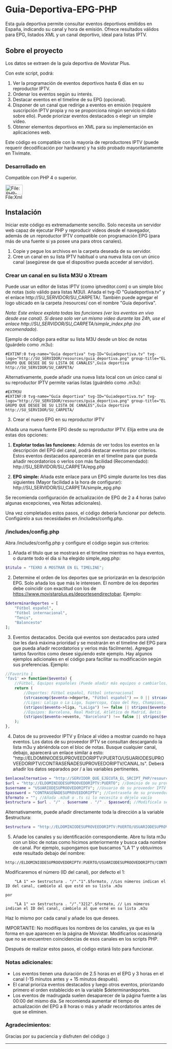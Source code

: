 # Guia-Deportiva-EPG-PHP
Esta guía deportiva permite consultar eventos deportivos emitidos en España, indicando su canal y hora de emisión. Ofrece resultados válidos para EPG, listados XML y un canal deportivo, ideal para listas IPTV. 

## Sobre el proyecto

Los datos se extraen de la guía deportiva de Movistar Plus.

Con este script, podrá:

1. Ver la programación de eventos deportivos hasta 6 días en su reproductor IPTV.
2. Ordenar los eventos según su interés.
3. Destacar eventos en el timeline de su EPG (opcional).
4. Disponer de un canal que redirige a eventos en emisión (requiere suscripción IPTV propia y no se proporciona ningún servicio ni dato sobre ello). Puede priorizar eventos destacados o elegir un simple vídeo.
5. Obtener elementos deportivos en XML para su implementación en aplicaciones web.

Este código es compatible con la mayoría de reproductores IPTV (puede requerir decodificación por hardware) y ha sido probado mayoritariamente en Tivimate.

### Desarrollado en

Compatible con PHP 4 o superior.

<a href="https://www.php.net/" target="_blank"><img alt="File:PHP-logo.svg" src="https://upload.wikimedia.org/wikipedia/commons/thumb/2/27/PHP-logo.svg/711px-PHP-logo.svg.png?20180502235434" decoding="async" width="54" height="30" srcset="https://upload.wikimedia.org/wikipedia/commons/thumb/2/27/PHP-logo.svg/1067px-PHP-logo.svg.png?20180502235434 1.5x, https://upload.wikimedia.org/wikipedia/commons/thumb/2/27/PHP-logo.svg/1422px-PHP-logo.svg.png?20180502235434 2x" data-file-width="54" data-file-height="30"></a><br/>
<a href="https://www.w3.org/XML/" target="_blank"><img alt="File:Xml logo.svg" src="https://upload.wikimedia.org/wikipedia/commons/thumb/9/9d/Xml_logo.svg/241px-Xml_logo.svg.png?20080508104026" decoding="async" width="54" height="14" srcset="https://upload.wikimedia.org/wikipedia/commons/thumb/9/9d/Xml_logo.svg/362px-Xml_logo.svg.png?20080508104026 1.5x, https://upload.wikimedia.org/wikipedia/commons/thumb/9/9d/Xml_logo.svg/482px-Xml_logo.svg.png?20080508104026 2x" data-file-width="54" data-file-height="14"></a>

<!-- GETTING STARTED -->
## Instalación

Iniciar este código es extremadamente sencillo. Solo necesita un servidor web capaz de ejecutar PHP y reproducir vídeos desde el navegador, además de un reproductor IPTV compatible con programación EPG (para más de una fuente si ya posee una para otros canales).

1. Copie y pegue los archivos en la carpeta deseada de su servidor.
2. Cree un canal en su lista IPTV habitual o una nueva lista con un único canal (asegúrese de que el dispositivo pueda acceder al servidor).

### Crear un canal en su lista M3U o Xtream

Puede usar un editor de listas IPTV (como iptveditor.com) o un simple bloc de notas (solo válido para listas M3U). Añada el tvg-ID "Guiadeportiva.tv" y el enlace http://SU_SERVIDOR/SU_CARPETA/. También puede agregar el logo ubicado en la carpeta /resources/ con el nombre "Guía deportiva".

*Nota: Este enlace explota todas las funciones (ver los eventos en vivo desde ese canal). Si desea solo ver un mismo vídeo durante las 24h, use el enlace http://SU_SERVIDOR/SU_CARPETA/simple_index.php (no recomendado).*

Ejemplo de código para editar su lista M3U desde un bloc de notas (guárdelo como .m3u):

```plaintext
#EXTINF:0 tvg-name="Guía deportiva" tvg-ID="Guiadeportiva.tv" tvg-logo="http://SU_SERVIDOR/resources/guia_deportiva.png" group-title="EL GRUPO QUE DESEE DE SU LISTA DE CANALES",Guía deportiva
http://SU_SERVIDOR/SU_CARPETA/
```

Alternativamente, puede añadir una nueva lista local con un único canal si su reproductor IPTV permite varias listas (guárdelo como .m3u):

```plaintext
#EXTM3U
#EXTINF:0 tvg-name="Guía deportiva" tvg-ID="Guiadeportiva.tv" tvg-logo="http://SU_SERVIDOR/resources/guia_deportiva.png" group-title="EL GRUPO QUE DESEE DE SU LISTA DE CANALES",Guía deportiva
http://SU_SERVIDOR/SU_CARPETA/
```

3. Crear el nuevo EPG en su reproductor IPTV

Añada una nueva fuente EPG desde su reproductor IPTV. Elija entre una de estas dos opciones:

1. **Explotar todas las funciones:** Además de ver todos los eventos en la descripción del EPG del canal, podrá destacar eventos por criterios. Estos eventos destacados aparecerán en el timeline para que pueda añadir recordatorios o verlos con más facilidad (Recomendado):
   http://SU_SERVIDOR/SU_CARPETA/epg.php

2. **EPG simple:** Añada este enlace para un EPG simple durante los tres días siguientes (Mayor facilidad a la hora de configurar):
   http://SU_SERVIDOR/SU_CARPETA/simple_epg.php

Se recomienda configuración de actualización de EPG de 2 a 4 horas (salvo algunas excepciones, vea Notas adicionales).

Una vez completados estos pasos, el código debería funcionar por defecto. Configúrelo a sus necesidades en /includes/config.php.

### /includes/config.php

Abra /includes/config.php y configure el código según sus criterios:

1. Añada el título que se mostrará en el timeline mientras no haya eventos, o durante todo el día si ha elegido simple_epg.php:
```php
$titulo = "TEXRO A MOSTRAR EN EL TIMELINE";
```

2. Determine el orden de los deportes que se priorizarán en la descripción EPG. Solo añada los que más le interesen. El nombre de los deportes debe coincidir con exactitud con los de https://www.movistarplus.es/deportesendirectobar. Ejemplo:

```php
$determinardeportes = [
    "Fútbol español",
    "Fútbol internacional",
    "Tenis",
    "Baloncesto"
];
```

3. Eventos destacados. Decida qué eventos son destacados para usted (se les dará máxima prioridad y se mostrarán en el timeline del EPG para que pueda añadir recordatorios y verlos más fácilmente). Agregue tantos favoritos como desee siguiendo este ejemplo. Hay algunos ejemplos adicionales en el código para facilitar su modificación según sus preferencias. Ejemplo:

```php
//Favorito 1
'fav1' => function($evento) {
    //Fútbol, Equipos españoles (Puede añadir más equipos o cambiarlos)
    return (
        //Deportes: Fútbol español, Fútbol internacional
        (strcasecmp($evento->deporte, "Fútbol español") == 0 || strcasecmp($evento->deporte, "Fútbol internacional") == 0) &&
        //Ligas: Laliga o La Liga, Supercopa, Copa del Rey, Champions, UEFA.
        (stripos($evento->liga, "LaLiga") !== false || stripos($evento->liga, "La Liga") !== false || stripos($evento->liga, "Supercopa") !== false || stripos($evento->liga, "Copa del Rey") !== false || stripos($evento->liga, "Champions") !== false || stripos($evento->liga, "UEFA") !== false) &&
        //Equipos: Barcelona, Real Madrid, Atlético de Madrid, Betis
        (stripos($evento->evento, "Barcelona") !== false || stripos($evento->evento, "Real Madrid" ) !== false || stripos($evento->evento, "Atlético de Madrid" ) !== false || stripos($evento->evento, "At. Madrid" ) !== false  || stripos($evento->evento, "Betis" ) !== false)
    );
},
```

4. Datos de su proveedor IPTV  y Enlace al vídeo a mostrar cuando no haya eventos. Los datos de su proveedor IPTV se consultan descargando la lista m3u y abriéndola con el bloc de notas. Busque cualquier canal, debajo, aparecerá un enlace similar a esto: "http://ELDOMINIODESUPROVEEDORIPTV:PUERTO/USUARIODESUPROVEEDORIPTV/CONTRASEÑADESUPROVEEDORIPTV/CANAL.ts". Deberá añadir los datos separados por / a las variables pertinentes. 


```php
$enlacealternativo = "http://SERVIDOR_QUE_EJECUTA_EL_SRCIPT_PHP/resources/vid.mp4"; //Enlace del vídeo cuando no hay eventos
$url = "http://ELDOMINIODESUPROOVEDORIPTV:PUERTO"; //Dominio de su proveedor IPTV
$username = "USUARIODESUPROOVEDORIPTV"; //Usuario de su proveedor IPTV
$password = "CONTRASEÑADESUPROVEEDORIPTV"; //Contraseña de su proveedor IPTV
$formato = ""; //Añada .m3u8 o .ts si lo necesita o déjelo vacío
$estructura = $url . "/" . $username . "/" . $password; //Modificala según necesites
```

Alternativamente, puede añadir directamente toda la dirección a la variable $estructura:

```php
$estructura = "http://ELDOMINIODESUPROVEEDORIPTV:PUERTO/USUARIODESUPROVEEDORIPTV/CONTRASEÑADESUPROVEEDORIPTV/";
```


5. Añade los canales y su identificación correspondiente. Abre tu lista m3u con un bloc de notas como hicimos anteriormente y busca cada nombre de canal. Por ejemplo, supongamos que buscamos "LA 1" y obtuvimos este resultado debajo del nombre:

```
http://ELDOMINIODESUPROOVEDORIPTV:PUERTO/USUARIODESUPROOVEDORIPTV/CONTRASEÑADESUPROVEEDORIPTV/3212
```

Modificaremos el número (ID del canal), por defecto el 1:


```
    "LA 1" => $estructura . "/"."1".$formato, //Los números indican el ID del canal, cambielo al que esté en su lista .m3u

por 

    "LA 1" => $estructura . "/"."3212".$formato, // Los números indican el ID del canal, cámbielo al que esté en su lista .m3u
```

Haz lo mismo por cada canal y añade los que desees.

IMPORTANTE: No modifiques los nombres de los canales, ya que es la forma en que aparecen en la página de Movistar. Modificarlos ocasionaría que no se encuentren coincidencias de esos canales en los scripts PHP.

Después de realizar estos pasos, el código estará listo para funcionar.

### Notas adicionales:

- Los eventos tienen una duración de 2.5 horas en el EPG y 3 horas en el canal (-15 minutos antes y + 15 minutos después).
- El canal prioriza eventos destacados y luego otros eventos, priorizando primero el orden establecido en la variable $determinardeportes.
- Los eventos de madrugada suelen desaparecer de la página fuente a las 00:00 del mismo día. Se recomienda aumentar el tiempo de actualización del EPG a 8 horas o más y añadir recordatorios antes de que se eliminen.

### Agradecimientos:

Gracias por su paciencia y disfruten del código :)

---

[php.net]: https://www.php.net/
[w3.org/XML/]: https://www.w3.org/XML/

